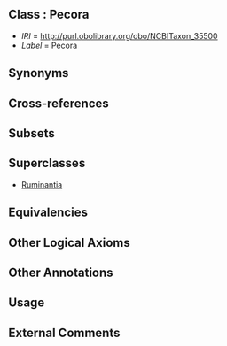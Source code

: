 
## Class : Pecora

 * *IRI* = http://purl.obolibrary.org/obo/NCBITaxon_35500
 * *Label* = Pecora

## Synonyms


## Cross-references


## Subsets


## Superclasses

 * [Ruminantia](../../NCBITaxon/45/NCBITaxon_9845.md)

## Equivalencies


## Other Logical Axioms


## Other Annotations


## Usage


## External Comments

